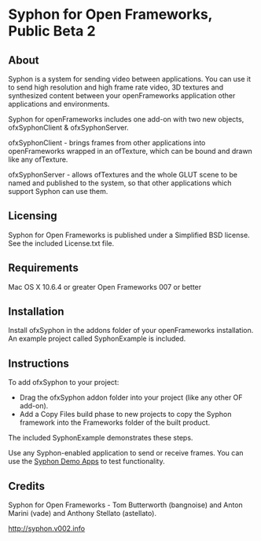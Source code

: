 Syphon for Open Frameworks, Public Beta 2
=========================================

About
-----

Syphon is a system for sending video between applications. You can use it to send high resolution and high frame rate video, 3D textures and synthesized content between your openFrameworks application other applications and environments.

Syphon for openFrameworks includes one add-on with two new objects, ofxSyphonClient & ofxSyphonServer. 

ofxSyphonClient - brings frames from other applications into openFrameworks wrapped in an ofTexture, which can be bound and drawn like any ofTexture.

ofxSyphonServer - allows ofTextures and the whole GLUT scene to be named and published to the system, so that other applications which support Syphon can use them.

Licensing
---------

Syphon for Open Frameworks is published under a Simplified BSD license. See the included License.txt file.

Requirements
------------

Mac OS X 10.6.4 or greater
Open Frameworks 007 or better

Installation
------------

Install ofxSyphon in the addons folder of your openFrameworks installation. An example project called SyphonExample is included.
   
Instructions
------------

To add ofxSyphon to your project:

 - Drag the ofxSyphon addon folder into your project (like any other OF add-on).
 - Add a Copy Files build phase to new projects to copy the Syphon framework into the Frameworks folder of the built product.

The included SyphonExample demonstrates these steps.

Use any Syphon-enabled application to send or receive frames. You can use the [Syphon Demo Apps](http://code.google.com/p/syphon-implementations/downloads/detail?name=Syphon%20Demo%20Apps%20Public%20Beta%202.dmg) to test functionality.

Credits
-------

Syphon for Open Frameworks - Tom Butterworth (bangnoise) and Anton Marini (vade) and Anthony Stellato (astellato).

http://syphon.v002.info 
